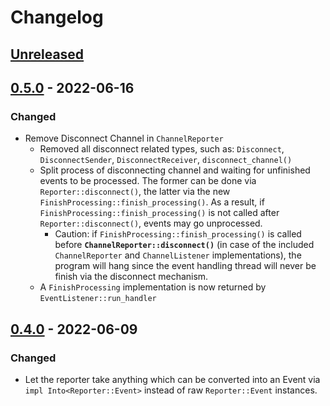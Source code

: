 # Changelog

## [Unreleased]

[Unreleased]: https://github.com/foresterre/storyteller/compare/v0.5.0...HEAD

## [0.5.0] - 2022-06-16

### Changed

* Remove Disconnect Channel in `ChannelReporter`
  * Removed all disconnect related types, such as: `Disconnect`, `DisconnectSender`, `DisconnectReceiver`, `disconnect_channel()`
  * Split process of disconnecting channel and waiting for unfinished events to be processed. The former can be done via `Reporter::disconnect()`, the latter via the new `FinishProcessing::finish_processing()`.  As a result, if  `FinishProcessing::finish_processing()` is not called after `Reporter::disconnect()`, events may go unprocessed.
    * Caution: if  `FinishProcessing::finish_processing()` is called before **`ChannelReporter::disconnect()`** (in case of the included `ChannelReporter` and `ChannelListener` implementations), the program will hang since the event handling thread will never be finish via the disconnect mechanism.
  * A `FinishProcessing` implementation is now returned by `EventListener::run_handler`

[0.5.0]: https://github.com/foresterre/bisector/compare/v0.4.0...v0.5.0

## [0.4.0] - 2022-06-09

### Changed

* Let the reporter take anything which can be converted into an Event via `impl Into<Reporter::Event>` instead of raw `Reporter::Event` instances.

[0.4.0]: https://github.com/foresterre/bisector/compare/v0.3.2...v0.4.0
